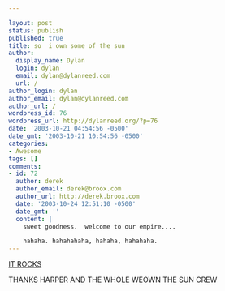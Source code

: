 ```yaml
---

layout: post
status: publish
published: true
title: so  i own some of the sun
author:
  display_name: Dylan
  login: dylan
  email: dylan@dylanreed.com
  url: /
author_login: dylan
author_email: dylan@dylanreed.com
author_url: /
wordpress_id: 76
wordpress_url: http://dylanreed.org/?p=76
date: '2003-10-21 04:54:56 -0500'
date_gmt: '2003-10-21 10:54:56 -0500'
categories:
- Awesome
tags: []
comments:
- id: 72
  author: derek
  author_email: derek@broox.com
  author_url: http://derek.broox.com
  date: '2003-10-24 12:51:10 -0500'
  date_gmt: ''
  content: |
    sweet goodness.  welcome to our empire....

    hahaha. hahahahaha, hahaha, hahahaha.
---
```


[IT ROCKS][1]

   [1]: http://weownthesun.com/

THANKS HARPER AND THE WHOLE WEOWN THE SUN CREW
